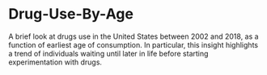 # Drug-Use-By-Age
A brief look at drugs use in the United States between 2002 and 2018, as a function of earliest age of consumption. In particular, this insight highlights a trend of individuals waiting until later in life before starting experimentation with drugs.
